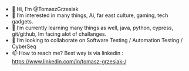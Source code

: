 - 👋 Hi, I’m @TomaszGrzesiak
- 👀 I’m interested in many things, Ai, far east culture, gaming, tech gadgets.
- 🌱 I’m currently learning many things as well, java, python, cypress, git/github, Im facing alot of challanges.
- 💞️ I’m looking to collaborate on Software Testing / Automation Testing / CyberSeq 
- 📫 How to reach me? Best way is via linkedin : 
https://www.linkedin.com/in/tomasz-grzesiak-/
